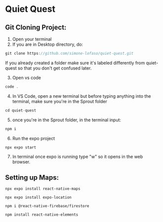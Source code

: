 # Quiet Quest


## Git Cloning Project:
1. Open your terminal
2. If you are in Desktop directory, do:

```jsx
git clone https://github.com/simone-lofaso/quiet-quest.git
```

If you already created a folder make sure it's labeled differently from quiet-quest so that you don't get confused later.

3. Open vs code 

```jsx
code .
```

4. In VS Code, open a new terminal but before typing anything into the terminal, make sure you're in the Sprout folder

```jsx
cd quiet-quest
```

5. once you're in the Sprout folder, in the terminal input:

```jsx
npm i
```
6. Run the expo project

```jsx
npx expo start
```

7. In terminal once expo is running type "w" so it opens in the web browser.

## Setting up Maps:

```
npx expo install react-native-maps 
```

```
npx expo install expo-location
```

```
npm i @react-native-firebase/firestore
```

```
npm install react-native-elements
```